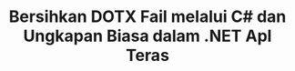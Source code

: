 ---
############################# Static ############################
layout: "autogen"
draft: false
path: "ms/redaction/net/regex/dotx"
otherformats: CSV DOC DOCM DOCX DOT DOTM PDF POT POTM PPS PPSM PPSX PPT PPTM PPTX RTF XLS XLSM XLSX XLT XLTM XLTX  

############################# Head ############################
head_title: "Sunting DOTX Dokumen menggunakan Ungkapan Biasa melalui .NET Teras"
head_description: "Menyunting maklumat sensitif menggunakan ungkapan biasa daripada dokumen format yang berbeza"

############################# Header ############################
title: "Bersihkan DOTX Fail melalui C# dan Ungkapan Biasa dalam .NET Apl Teras"
description: "Cari dan alih keluar maklumat sensitif daripada Dokumen Office & OpenOffice, Hamparan & Pembentangan serta DOTX pada Windows, Linux & macOS"

################### SubMenu/Download Button #####################
submenu:
    enable: true

############################# About ############################
about:
    enable: true
    title: "Penyuntingan Teks Dokumen untuk API .NET."
    content: |
        Antara muka bebas format tunggal untuk pembersihan maklumat sensitif dan terperingkat daripada dokumen dan imej PDF, Word, Excel, PowerPoint, termasuk keupayaan untuk menukar metadata dan mengalih keluar ulasan. Dengan alat GroupDocs.Redaction for .NET anda boleh menyunting maklumat terperingkat dan menyimpan dokumen yang disunting dalam PDF, mengubah semua halaman menjadi imej raster atau menyimpan dokumen dalam format asalnya untuk pengeditan selanjutnya.

############################# Steps ############################
steps:
    enable: true
    title_left: "Sunting Teks daripada DOTX menggunakan Ungkapan Biasa melalui C#"
    content_left: |
        [GroupDocs.Redaction](ms//redaction/net/) membenarkan .NET pembangun menggunakan kekuatan penuh ungkapan biasa untuk menyunting fail DOTX dengan beberapa langkah mudah.

        *   Buat contoh kelas [Redactor](https://apireference.groupdocs.com/redaction/net/groupdocs.redaction/redactor) & muatkan fail DOTX
        *   Buat contoh kelas [RegexRedaction](https://apireference.groupdocs.com/redaction/net/groupdocs.redaction.redactions/regexredaction) untuk mencari dan menggantikan teks
        *   Panggil kaedah [Redactor.Apply](https://apireference.groupdocs.com/redaction/net/groupdocs.redaction/redactor/methods/apply/index) dengan objek RegexRedaction
        
    title_right: "Bermula dengan Redaction API"
    content_right: |
        Pasang daripada baris arahan sebagai ```nuget install GroupDocs.Redaction``` atau melalui Package Manager Console of Visual Studio dengan ```Install-Pakej GroupDocs.Redaction```. 
        Sebagai alternatif, dapatkan pemasang MSI luar talian atau DLL dalam fail ZIP daripada [muat turun](https://downloads.groupdocs.com/redaction/net) dan rujuknya dalam projek anda secara manual.  
        
    code: |
        ```cs
        using (Redactor redactor = new Redactor(@"sample.dotx"))
        {
        	redactor.Apply(new RegexRedaction("\\d{2}\\s*\\d{2}[^\\d]*\\d{6}", new ReplacementOptions(System.Drawing.Color.Blue)));
        	redactor.Save();
        }
        ```

############################# Demos ############################
demos:
    enable: true
############################# About Formats ############################
about_formats:
    enable: true
############################# More Formats ############################
more_formats:
    enable: true

############################# Back to top ###############################
back_to_top:
    enable: true
---